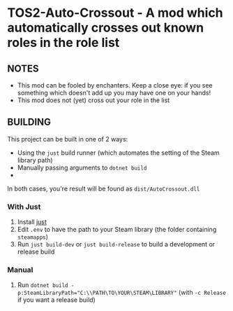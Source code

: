 # TOS2-Auto-Crossout - A mod which automatically crosses out known roles in the role list

## NOTES
- This mod can be fooled by enchanters. Keep a close eye: if you see something which doesn't add up you may have one on your hands!
- This mod does not (yet) cross out your role in the list

## BUILDING
This project can be built in one of 2 ways:
- Using the `just` build runner (which automates the setting of the Steam library path)
- Manually passing arguments to `dotnet build`
-
In both cases, you're result will be found as `dist/AutoCrossout.dll`

### With Just
1. Install [just](https://github.com/casey/just)
2. Edit `.env` to have the path to your Steam library (the folder containing `steamapps`)
3. Run `just build-dev` or `just build-release` to build a development or release build

### Manual
1. Run `dotnet build -p:SteamLibraryPath="C:\\PATH\TO\YOUR\STEAM\LIBRARY"` (with `-c Release` if you want a release build)

